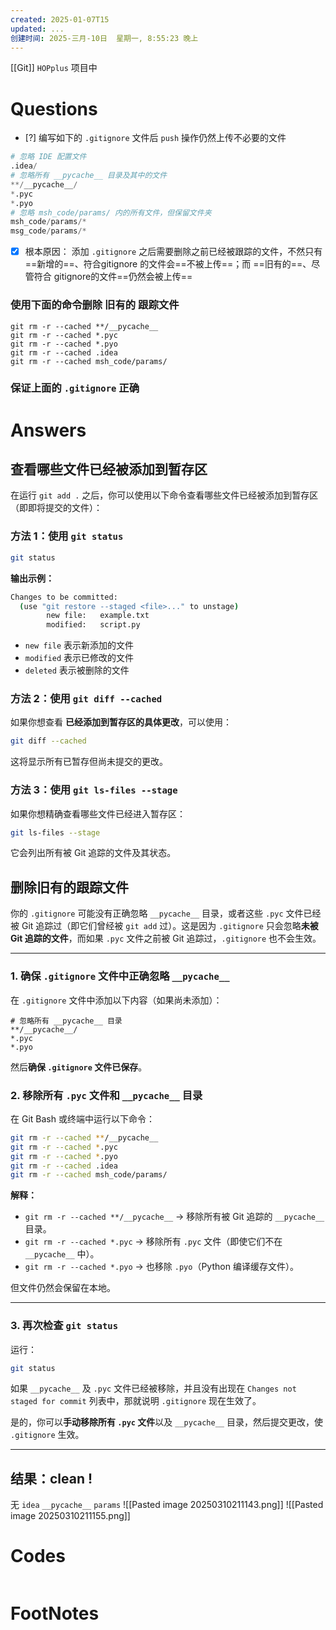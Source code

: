```yaml
---
created: 2025-01-07T15
updated: ...
创建时间: 2025-三月-10日  星期一, 8:55:23 晚上
---
```

[[Git]]
`HOPplus` 项目中
# Questions

- [?] 编写如下的 `.gitignore` 文件后 `push` 操作仍然上传不必要的文件

```python
# 忽略 IDE 配置文件
.idea/
# 忽略所有 __pycache__ 目录及其中的文件
**/__pycache__/
*.pyc
*.pyo
# 忽略 msh_code/params/ 内的所有文件，但保留文件夹
msh_code/params/*
msg_code/params/*

```

- [x]  根本原因： 添加 `.gitignore` 之后需要删除之前已经被跟踪的文件，不然只有==新增的==、符合gitignore 的文件会==不被上传==；而 ==旧有的==、尽管符合 gitignore的文件==仍然会被上传==

### 使用下面的命令删除 旧有的 跟踪文件 
```
git rm -r --cached **/__pycache__
git rm -r --cached *.pyc
git rm -r --cached *.pyo
git rm -r --cached .idea
git rm -r --cached msh_code/params/
```

### 保证上面的 `.gitignore` 正确

# Answers

## 查看哪些文件已经被添加到暂存区
在运行 `git add .` 之后，你可以使用以下命令查看哪些文件已经被添加到暂存区（即即将提交的文件）：  

### 方法 1：使用 `git status`
```sh
git status
```
**输出示例：**
```sh
Changes to be committed:
  (use "git restore --staged <file>..." to unstage)
        new file:   example.txt
        modified:   script.py
```
- `new file` 表示新添加的文件
- `modified` 表示已修改的文件
- `deleted` 表示被删除的文件

### 方法 2：使用 `git diff --cached`
如果你想查看 **已经添加到暂存区的具体更改**，可以使用：
```sh
git diff --cached
```
这将显示所有已暂存但尚未提交的更改。

### 方法 3：使用 `git ls-files --stage`
如果你想精确查看哪些文件已经进入暂存区：
```sh
git ls-files --stage
```
它会列出所有被 Git 追踪的文件及其状态。

## 删除旧有的跟踪文件
你的 `.gitignore` 可能没有正确忽略 `__pycache__` 目录，或者这些 `.pyc` 文件已经被 Git 追踪过（即它们曾经被 `git add` 过）。这是因为 `.gitignore` 只会忽略**未被 Git 追踪的文件**，而如果 `.pyc` 文件之前被 Git 追踪过，`.gitignore` 也不会生效。

---


### **1. 确保 `.gitignore` 文件中正确忽略 `__pycache__`**
在 `.gitignore` 文件中添加以下内容（如果尚未添加）：
```gitignore
# 忽略所有 __pycache__ 目录
**/__pycache__/
*.pyc
*.pyo
```
然后**确保 `.gitignore` 文件已保存**。

### 2. 移除所有 `.pyc` 文件和 `__pycache__` 目录
在 Git Bash 或终端中运行以下命令：

```sh
git rm -r --cached **/__pycache__
git rm -r --cached *.pyc
git rm -r --cached *.pyo
git rm -r --cached .idea
git rm -r --cached msh_code/params/

```

**解释：**
- `git rm -r --cached **/__pycache__` → 移除所有被 Git 追踪的 `__pycache__` 目录。
- `git rm -r --cached *.pyc` → 移除所有 `.pyc` 文件（即使它们不在 `__pycache__` 中）。
- `git rm -r --cached *.pyo` → 也移除 `.pyo`（Python 编译缓存文件）。

但文件仍然会保留在本地。

---

### **3. 再次检查 `git status`**
运行：
```sh
git status
```
如果 `__pycache__` 及 `.pyc` 文件已经被移除，并且没有出现在 `Changes not staged for commit` 列表中，那就说明 `.gitignore` 现在生效了。

是的，你可以**手动移除所有 `.pyc` 文件**以及 `__pycache__` 目录，然后提交更改，使 `.gitignore` 生效。

---

## 结果：clean !
无 `idea` `__pycache__` `params`
![[Pasted image 20250310211143.png]]
![[Pasted image 20250310211155.png]]

# Codes

```python

```



# FootNotes